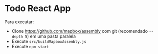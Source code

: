 # Todo React App
Para executar:

* Clone https://github.com/mapbox/assembly com git (recomendado `--depth 5`) em uma pasta paralela
* Execute `src/buildMapboxAssembly.js`
* Execute `npm start`

